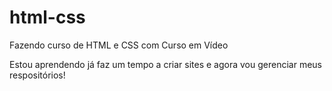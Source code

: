 # html-css
 Fazendo curso de HTML e CSS com Curso em Vídeo

 Estou aprendendo já faz um tempo a criar sites e agora vou gerenciar meus respositórios!
